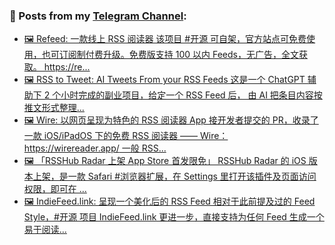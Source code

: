### 📰 Posts from my [Telegram Channel](https://t.me/s/aboutrss):
<!-- BLOG-POST-LIST:START -->
- [🖼 Refeed: 一款线上 RSS 阅读器 该项目 #开源 可自架，官方站点可免费使用，也可订阅制付费升级。免费版支持 100 以内 Feeds，无广告，全文获取。 https://re...](https://t.me/aboutrss/1422)
- [🖼 RSS to Tweet: AI Tweets From your RSS Feeds 这是一个 ChatGPT 辅助下 2 个小时完成的副业项目，给定一个 RSS Feed 后， 由 AI 把条目内容按推文形式整理...](https://t.me/aboutrss/1421)
- [🖼 Wire: 以网页呈现为特色的 RSS 阅读器 App 接开发者提交的 PR，收录了一款 iOS/iPadOS 下的免费 RSS 阅读器 —— Wire： https://wirereader.app/ 一般 RSS...](https://t.me/aboutrss/1420)
- [🖼 「RSSHub Radar 上架 App Store 首发限免」 RSSHub Radar 的 iOS 版本上架，是一款 Safari #浏览器扩展，在 Settings 里打开该插件及页面访问权限，即可在 ...](https://t.me/aboutrss/1419)
- [🖼 IndieFeed.link: 呈现一个美化后的 RSS Feed 相对于此前提及过的 Feed Style，#开源 项目 IndieFeed.link 更进一步，直接支持为任何 Feed 生成一个易于阅读...](https://t.me/aboutrss/1418)
<!-- BLOG-POST-LIST:END -->

<!--
**AboutRSS/AboutRSS** is a ✨ _special_ ✨ repository because its `README.md` (this file) appears on your GitHub profile.

Here are some ideas to get you started:

- 🔭 I’m currently working on ...
- 🌱 I’m currently learning ...
- 👯 I’m looking to collaborate on ...
- 🤔 I’m looking for help with ...
- 💬 Ask me about ...
- 📫 How to reach me: ...
- 😄 Pronouns: ...
- ⚡ Fun fact: ...
-->
